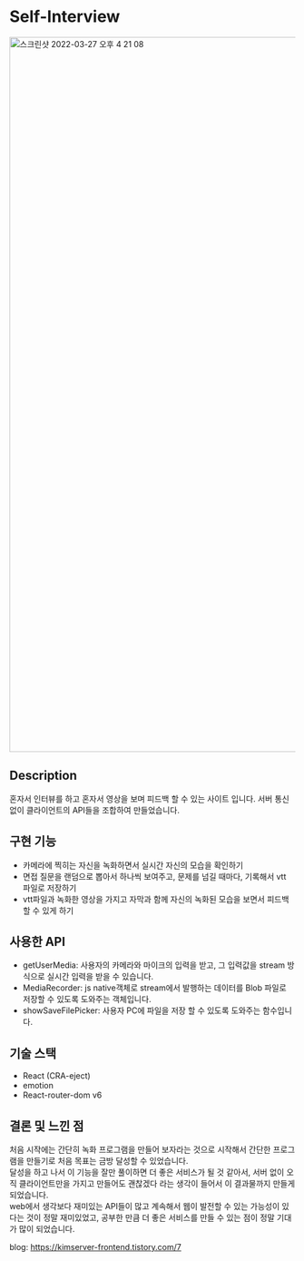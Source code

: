 # Self-Interview

<img width="1260" alt="스크린샷 2022-03-27 오후 4 21 08" src="https://user-images.githubusercontent.com/46440142/160271134-7fb5dbb9-bd8a-49e9-afc9-322c078088f4.png" />

## Description
혼자서 인터뷰를 하고 혼자서 영상을 보며 피드백 할 수 있는 사이트 입니다.
서버 통신 없이 클라이언트의 API들을 조합하여 만들었습니다.

## 구현 기능
- 카메라에 찍히는 자신을 녹화하면서 실시간 자신의 모습을 확인하기
- 면접 질문을 랜덤으로 뽑아서 하나씩 보여주고, 문제를 넘길 때마다, 기록해서 vtt 파일로 저장하기
- vtt파일과 녹화한 영상을 가지고 자막과 함께 자신의 녹화된 모습을 보면서 피드백할 수 있게 하기

## 사용한 API
- getUserMedia: 사용자의 카메라와 마이크의 입력을 받고, 그 입력값을 stream 방식으로 실시간 입력을 받을 수 있습니다.
- MediaRecorder: js native객체로 stream에서 발행하는 데이터를 Blob 파일로 저장할 수 있도록 도와주는 객체입니다.
- showSaveFilePicker: 사용자 PC에 파일을 저장 할 수 있도록 도와주는 함수입니다.

## 기술 스택
- React (CRA-eject)
- emotion
- React-router-dom v6

## 결론 및 느낀 점
처음 시작에는 간단히 녹화 프로그램을 만들어 보자라는 것으로 시작해서 간단한 프로그램을 만들기로 처음 목표는 금방 달성할 수 있었습니다.  
달성을 하고 나서 이 기능을 잘만 풀이하면 더 좋은 서비스가 될 것 같아서, 서버 없이 오직 클라이언트만을 가지고 만들어도 괜찮겠다 라는 생각이 들어서 이 결과물까지 만들게 되었습니다.  
web에서 생각보다 재미있는 API들이 많고 계속해서 웹이 발전할 수 있는 가능성이 있다는 것이 정말 재미있었고, 공부한 만큼 더 좋은 서비스를 만들 수 있는 점이 정말 기대가 많이 되었습니다.  

blog: https://kimserver-frontend.tistory.com/7
